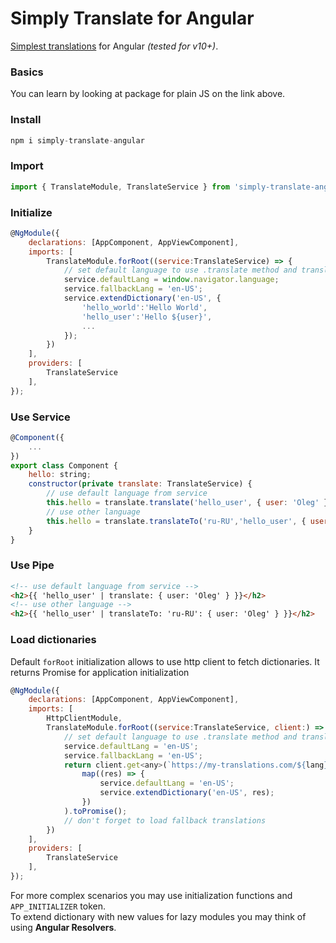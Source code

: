 # Simply Translate for Angular

[Simplest translations](https://www.npmjs.com/package/simply-translate) for Angular _(tested for v10+)_.

### Basics

You can learn by looking at package for plain JS on the link above.

### Install

```javascript
npm i simply-translate-angular
```

### Import

```javascript
import { TranslateModule, TranslateService } from 'simply-translate-angular';
```

### Initialize

```javascript
@NgModule({
    declarations: [AppComponent, AppViewComponent],
    imports: [
        TranslateModule.forRoot((service:TranslateService) => {
            // set default language to use .translate method and translate pipe
            service.defaultLang = window.navigator.language;
            service.fallbackLang = 'en-US';
            service.extendDictionary('en-US', {
                'hello_world':'Hello World',
                'hello_user':'Hello ${user}',
                ...
            });
        })
    ],
    providers: [
        TranslateService
    ],
});
```

### Use Service

```javascript
@Component({
    ...
})
export class Component {
    hello: string;
    constructor(private translate: TranslateService) {
        // use default language from service
        this.hello = translate.translate('hello_user', { user: 'Oleg' })
        // use other language
        this.hello = translate.translateTo('ru-RU','hello_user', { user: 'Oleg' })
    }
}
```

### Use Pipe

```html
<!-- use default language from service -->
<h2>{{ 'hello_user' | translate: { user: 'Oleg' } }}</h2>
<!-- use other language -->
<h2>{{ 'hello_user' | translateTo: 'ru-RU': { user: 'Oleg' } }}</h2>
```

### Load dictionaries

Default `forRoot` initialization allows to use http client to fetch dictionaries. It returns Promise for application initialization

```javascript
@NgModule({
    declarations: [AppComponent, AppViewComponent],
    imports: [
        HttpClientModule,
        TranslateModule.forRoot((service:TranslateService, client:) => {
            // set default language to use .translate method and translate pipe
            service.defaultLang = 'en-US';
            service.fallbackLang = 'en-US';
            return client.get<any>(`https://my-translations.com/${lang}`).pipe(
                map((res) => {
                    service.defaultLang = 'en-US';
                    service.extendDictionary('en-US', res);
                })
            ).toPromise();
            // don't forget to load fallback translations
        })
    ],
    providers: [
        TranslateService
    ],
});
```

For more complex scenarios you may use initialization functions and `APP_INITIALIZER` token.  
To extend dictionary with new values for lazy modules you may think of using __Angular Resolvers__.
